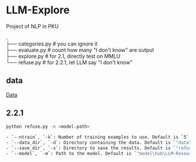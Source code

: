 # LLM-Explore  
Project of NLP in PKU  

.  
├── categories.py       # you can ignore it   
├── evaluate.py         # count how many "I don't know" are output  
├── explore.py          # for 2.1, directly test on MMLU    
└── refuse.py           # for 2.2.1, let LLM say "I don't know"     

## data  
[Data](https://people.eecs.berkeley.edu/~hendrycks/data.tar)  

## 2.2.1  
```bash  
python refuse.py -m <model-path>  
  
- `--ntrain`, `-k`: Number of training examples to use. Default is `5`.  
- `--data_dir`, `-d`: Directory containing the data. Default is `"data"`.  
- `--save_dir`, `-s`: Directory to save the results. Default is `"refuse-results"`.  
- `--model`, `-m`: Path to the model. Default is `"model\hub\LLM-Research\Llama-3___2-1B"`.  

```


